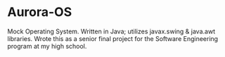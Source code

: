 # Aurora-OS
Mock Operating System. 
Written in Java; utilizes javax.swing & java.awt libraries.
Wrote this as a senior final project for the Software Engineering program at my high school.
